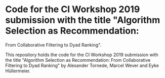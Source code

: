# Code for the CI Workshop 2019 submission with the title "Algorithm Selection as Recommendation: 
From Collaborative Filtering to Dyad Ranking".

This repository holds the code for the CI Workshop 2019 submission with the title "Algorithm Selection as Recommendation: 
From Collaborative Filtering to Dyad Ranking" by Alexander Tornede, Marcel Wever and Eyke Hüllermeier. 


